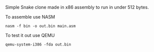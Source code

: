 Simple Snake clone made in x86 assembly to run in under 512 bytes.

To assemble use NASM

    nasm -f bin -o out.bin main.asm

To test it out use QEMU

    qemu-system-i386 -fda out.bin

